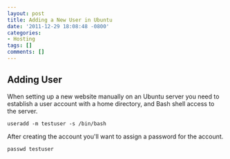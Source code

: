 ```yaml
---
layout: post
title: Adding a New User in Ubuntu
date: '2011-12-29 18:08:48 -0800'
categories:
- Hosting
tags: []
comments: []
---
```

## Adding User

When setting up a new website manually on an Ubuntu server you need to establish a user account with a home directory, and Bash shell access to the server.

``` shell
useradd -m testuser -s /bin/bash
```

After creating the account you'll want to assign a password for the account.

``` shell
passwd testuser
```

